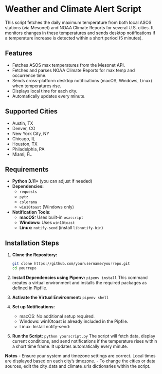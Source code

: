# Weather and Climate Alert Script

This script fetches the daily maximum temperature from both local ASOS stations (via Mesonet) and NOAA Climate Reports for several U.S. cities. It monitors changes in these temperatures and sends desktop notifications if a temperature increase is detected within a short period (5 minutes).

## Features
- Fetches ASOS max temperatures from the Mesonet API.
- Fetches and parses NOAA Climate Reports for max temp and occurrence time.
- Sends cross-platform desktop notifications (macOS, Windows, Linux) when temperatures rise.
- Displays local time for each city.
- Automatically updates every minute.

## Supported Cities
- Austin, TX
- Denver, CO
- New York City, NY
- Chicago, IL
- Houston, TX
- Philadelphia, PA
- Miami, FL

## Requirements
- **Python 3.11+** (you can adjust if needed)
- **Dependencies:**  
  - `requests`  
  - `pytz`  
  - `colorama`  
  - `win10toast` (Windows only)
- **Notification Tools:**  
  - **macOS:** Uses built-in `osascript`
  - **Windows:** Uses `win10toast`  
  - **Linux:** `notify-send` (install `libnotify-bin`)

## Installation Steps

1. **Clone the Repository:**
   ```bash
   git clone https://github.com/yourusername/yourrepo.git
   cd yourrepo

2. **Install Dependencies using Pipenv:**
    `pipenv install`
    This command creates a virtual environment and installs the required packages as defined in Pipfile.

3. **Activate the Virtual Environment:**
    `pipenv shell`

4. **Set up Notifications:**
	- macOS:
        No additional setup required.
	- Windows:
        win10toast is already included in the Pipfile.
	- Linux:
        Install notify-send:

5. **Run the Script:**
    `python yourscript.py`
    The script will fetch data, display current conditions, and send notifications if the temperature rises within a short time frame. It updates automatically every minute.

**Notes**
	- Ensure your system and timezone settings are correct. Local times are displayed based on each city’s timezone.
	- To change the cities or data sources, edit the city_data and climate_urls dictionaries within the script.